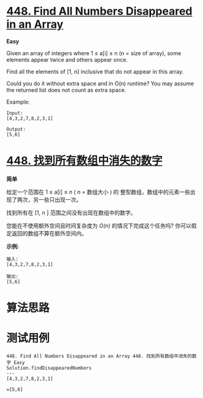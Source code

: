# [448. Find All Numbers Disappeared in an Array][enTitle]

**Easy**

Given an array of integers where 1 ≤ a[i] ≤ n (n = size of array), some elements appear twice and others appear once.

Find all the elements of [1, n] inclusive that do not appear in this array.

Could you do it without extra space and in O(n) runtime? You may assume the returned list does not count as extra space.

Example:

```
Input:
[4,3,2,7,8,2,3,1]

Output:
[5,6]

```




# [448. 找到所有数组中消失的数字][cnTitle]

**简单**

给定一个范围在 1 ≤ a[i] ≤  *n*  (  *n*  = 数组大小 ) 的 整型数组，数组中的元素一些出现了两次，另一些只出现一次。

找到所有在 [1,  *n* ] 范围之间没有出现在数组中的数字。

您能在不使用额外空间且时间复杂度为 *O(n)* 的情况下完成这个任务吗? 你可以假定返回的数组不算在额外空间内。

**示例:** 

```
输入:
[4,3,2,7,8,2,3,1]

输出:
[5,6]

```




# 算法思路

# 测试用例
```
448. Find All Numbers Disappeared in an Array 448. 找到所有数组中消失的数字 Easy
Solution.findDisappearedNumbers
---
[4,3,2,7,8,2,3,1]

=[5,6]
```

[enTitle]: https://leetcode.com/problems/find-all-numbers-disappeared-in-an-array/
[cnTitle]: https://leetcode-cn.com/problems/find-all-numbers-disappeared-in-an-array/
